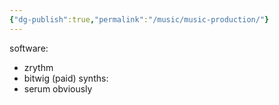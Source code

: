 ```yaml
---
{"dg-publish":true,"permalink":"/music/music-production/"}
---
```


software:
- zrythm
- bitwig (paid)
synths:
- serum obviously